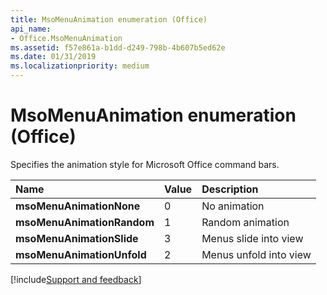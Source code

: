 ```yaml
---
title: MsoMenuAnimation enumeration (Office)
api_name:
- Office.MsoMenuAnimation
ms.assetid: f57e861a-b1dd-d249-798b-4b607b5ed62e
ms.date: 01/31/2019
ms.localizationpriority: medium
---
```



# MsoMenuAnimation enumeration (Office)

Specifies the animation style for Microsoft Office command bars.

|Name|Value|Description|
|:-----|:-----|:-----|
|**msoMenuAnimationNone**|0|No animation |
|**msoMenuAnimationRandom**|1|Random animation |
|**msoMenuAnimationSlide**|3|Menus slide into view |
|**msoMenuAnimationUnfold**|2|Menus unfold into view |

[!include[Support and feedback](~/includes/feedback-boilerplate.md)]